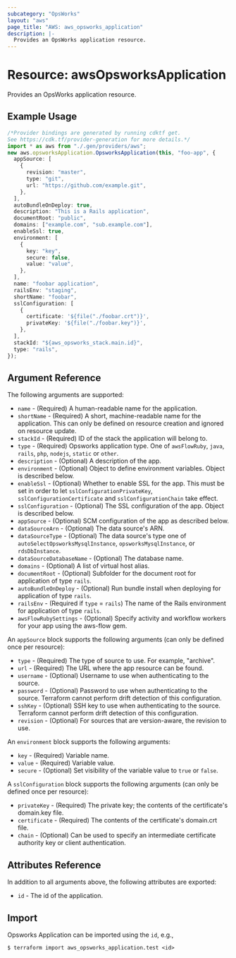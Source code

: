 ```yaml
---
subcategory: "OpsWorks"
layout: "aws"
page_title: "AWS: aws_opsworks_application"
description: |-
  Provides an OpsWorks application resource.
---
```


# Resource: awsOpsworksApplication

Provides an OpsWorks application resource.

## Example Usage

```typescript
/*Provider bindings are generated by running cdktf get.
See https://cdk.tf/provider-generation for more details.*/
import * as aws from "./.gen/providers/aws";
new aws.opsworksApplication.OpsworksApplication(this, "foo-app", {
  appSource: [
    {
      revision: "master",
      type: "git",
      url: "https://github.com/example.git",
    },
  ],
  autoBundleOnDeploy: true,
  description: "This is a Rails application",
  documentRoot: "public",
  domains: ["example.com", "sub.example.com"],
  enableSsl: true,
  environment: [
    {
      key: "key",
      secure: false,
      value: "value",
    },
  ],
  name: "foobar application",
  railsEnv: "staging",
  shortName: "foobar",
  sslConfiguration: [
    {
      certificate: '${file("./foobar.crt")}',
      privateKey: '${file("./foobar.key")}',
    },
  ],
  stackId: "${aws_opsworks_stack.main.id}",
  type: "rails",
});

```

## Argument Reference

The following arguments are supported:

* `name` - (Required) A human-readable name for the application.
* `shortName` - (Required) A short, machine-readable name for the application. This can only be defined on resource creation and ignored on resource update.
* `stackId` - (Required) ID of the stack the application will belong to.
* `type` - (Required) Opsworks application type. One of `awsFlowRuby`, `java`, `rails`, `php`, `nodejs`, `static` or `other`.
* `description` - (Optional) A description of the app.
* `environment` - (Optional) Object to define environment variables.  Object is described below.
* `enableSsl` - (Optional) Whether to enable SSL for the app. This must be set in order to let `sslConfigurationPrivateKey`, `sslConfigurationCertificate` and `sslConfigurationChain` take effect.
* `sslConfiguration` - (Optional) The SSL configuration of the app. Object is described below.
* `appSource` - (Optional) SCM configuration of the app as described below.
* `dataSourceArn` - (Optional) The data source's ARN.
* `dataSourceType` - (Optional) The data source's type one of `autoSelectOpsworksMysqlInstance`, `opsworksMysqlInstance`, or `rdsDbInstance`.
* `dataSourceDatabaseName` - (Optional) The database name.
* `domains` -  (Optional) A list of virtual host alias.
* `documentRoot` - (Optional) Subfolder for the document root for application of type `rails`.
* `autoBundleOnDeploy` - (Optional) Run bundle install when deploying for application of type `rails`.
* `railsEnv` - (Required if `type` = `rails`) The name of the Rails environment for application of type `rails`.
* `awsFlowRubySettings` - (Optional) Specify activity and workflow workers for your app using the aws-flow gem.

An `appSource` block supports the following arguments (can only be defined once per resource):

* `type` - (Required) The type of source to use. For example, "archive".
* `url` - (Required) The URL where the app resource can be found.
* `username` - (Optional) Username to use when authenticating to the source.
* `password` - (Optional) Password to use when authenticating to the source. Terraform cannot perform drift detection of this configuration.
* `sshKey` - (Optional) SSH key to use when authenticating to the source. Terraform cannot perform drift detection of this configuration.
* `revision` - (Optional) For sources that are version-aware, the revision to use.

An `environment` block supports the following arguments:

* `key` - (Required) Variable name.
* `value` - (Required) Variable value.
* `secure` - (Optional) Set visibility of the variable value to `true` or `false`.

A `sslConfiguration` block supports the following arguments (can only be defined once per resource):

* `privateKey` - (Required) The private key; the contents of the certificate's domain.key file.
* `certificate` - (Required) The contents of the certificate's domain.crt file.
* `chain` - (Optional)  Can be used to specify an intermediate certificate authority key or client authentication.

## Attributes Reference

In addition to all arguments above, the following attributes are exported:

* `id` - The id of the application.

## Import

Opsworks Application can be imported using the `id`, e.g.,

```console
$ terraform import aws_opsworks_application.test <id>
```
